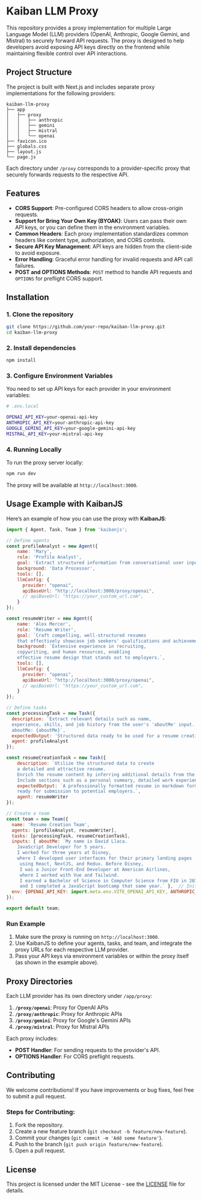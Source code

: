 # Kaiban LLM Proxy

This repository provides a proxy implementation for multiple Large Language Model (LLM) providers (OpenAI, Anthropic, Google Gemini, and Mistral) to securely forward API requests. The proxy is designed to help developers avoid exposing API keys directly on the frontend while maintaining flexible control over API interactions.

## Project Structure

The project is built with Next.js and includes separate proxy implementations for the following providers:

```plaintext
kaiban-llm-proxy
├── app
│   ├── proxy
│   │   ├── anthropic
│   │   ├── gemini
│   │   ├── mistral
│   │   └── openai
├── favicon.ico
├── globals.css
├── layout.js
└── page.js
```

Each directory under `/proxy` corresponds to a provider-specific proxy that securely forwards requests to the respective API.

## Features

- **CORS Support**: Pre-configured CORS headers to allow cross-origin requests.
- **Support for Bring Your Own Key (BYOAK)**: Users can pass their own API keys, or you can define them in the environment variables.
- **Common Headers**: Each proxy implementation standardizes common headers like content type, authorization, and CORS controls.
- **Secure API Key Management**: API keys are hidden from the client-side to avoid exposure.
- **Error Handling**: Graceful error handling for invalid requests and API call failures.
- **POST and OPTIONS Methods**: `POST` method to handle API requests and `OPTIONS` for preflight CORS support.

## Installation

### 1. Clone the repository

```bash
git clone https://github.com/your-repo/kaiban-llm-proxy.git
cd kaiban-llm-proxy
```

### 2. Install dependencies

```bash
npm install
```

### 3. Configure Environment Variables

You need to set up API keys for each provider in your environment variables:

```bash
# .env.local

OPENAI_API_KEY=your-openai-api-key
ANTHROPIC_API_KEY=your-anthropic-api-key
GOOGLE_GEMINI_API_KEY=your-google-gemini-api-key
MISTRAL_API_KEY=your-mistral-api-key
```

### 4. Running Locally

To run the proxy server locally:

```bash
npm run dev
```

The proxy will be available at `http://localhost:3000`.

## Usage Example with KaibanJS

Here’s an example of how you can use the proxy with **KaibanJS**:

```javascript
import { Agent, Task, Team } from 'kaibanjs';

// Define agents
const profileAnalyst = new Agent({
    name: 'Mary', 
    role: 'Profile Analyst', 
    goal: 'Extract structured information from conversational user input.', 
    background: 'Data Processor',
    tools: [],
    llmConfig: {
      provider: "openai",
      apiBaseUrl: "http://localhost:3000/proxy/openai",
      // apiBaseUrl: "https://your_custom_url.com",      
    }
});

const resumeWriter = new Agent({
    name: 'Alex Mercer', 
    role: 'Resume Writer', 
    goal: `Craft compelling, well-structured resumes 
    that effectively showcase job seekers' qualifications and achievements.`,
    background: `Extensive experience in recruiting, 
    copywriting, and human resources, enabling 
    effective resume design that stands out to employers.`,
    tools: [],
    llmConfig: {
      provider: "openai",
      apiBaseUrl: "http://localhost:3000/proxy/openai",
      // apiBaseUrl: "https://your_custom_url.com",
    }     
});

// Define tasks
const processingTask = new Task({ 
  description: `Extract relevant details such as name, 
  experience, skills, and job history from the user's 'aboutMe' input. 
  aboutMe: {aboutMe}`,
  expectedOutput: 'Structured data ready to be used for a resume creation.', 
  agent: profileAnalyst
});

const resumeCreationTask = new Task({ 
    description: `Utilize the structured data to create 
    a detailed and attractive resume. 
    Enrich the resume content by inferring additional details from the provided information.
    Include sections such as a personal summary, detailed work experience, skills, and educational background.`,
    expectedOutput: `A professionally formatted resume in markdown format, 
    ready for submission to potential employers.`, 
    agent: resumeWriter 
});

// Create a team
const team = new Team({
  name: 'Resume Creation Team',
  agents: [profileAnalyst, resumeWriter],
  tasks: [processingTask, resumeCreationTask],
  inputs: { aboutMe: `My name is David Llaca. 
    JavaScript Developer for 5 years. 
    I worked for three years at Disney, 
    where I developed user interfaces for their primary landing pages
     using React, NextJS, and Redux. Before Disney, 
     I was a Junior Front-End Developer at American Airlines, 
     where I worked with Vue and Tailwind. 
     I earned a Bachelor of Science in Computer Science from FIU in 2018, 
     and I completed a JavaScript bootcamp that same year.` },  // Initial input for the first task
  env: {OPENAI_API_KEY: import.meta.env.VITE_OPENAI_API_KEY, ANTHROPIC_API_KEY: import.meta.env.VITE_ANTHROPIC_API_KEY}
});

export default team;
```

### Run Example

1. Make sure the proxy is running on `http://localhost:3000`.
2. Use KaibanJS to define your agents, tasks, and team, and integrate the proxy URLs for each respective LLM provider.
3. Pass your API keys via environment variables or within the proxy itself (as shown in the example above).

## Proxy Directories

Each LLM provider has its own directory under `/app/proxy`:

1. **`/proxy/openai`**: Proxy for OpenAI APIs
2. **`/proxy/anthropic`**: Proxy for Anthropic APIs
3. **`/proxy/gemini`**: Proxy for Google's Gemini APIs
4. **`/proxy/mistral`**: Proxy for Mistral APIs

Each proxy includes:
- **POST Handler**: For sending requests to the provider's API.
- **OPTIONS Handler**: For CORS preflight requests.
  
## Contributing

We welcome contributions! If you have improvements or bug fixes, feel free to submit a pull request.

### Steps for Contributing:

1. Fork the repository.
2. Create a new feature branch (`git checkout -b feature/new-feature`).
3. Commit your changes (`git commit -m 'Add some feature'`).
4. Push to the branch (`git push origin feature/new-feature`).
5. Open a pull request.

## License

This project is licensed under the MIT License - see the [LICENSE](LICENSE) file for details.